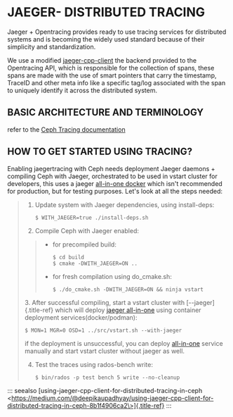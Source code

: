 # JAEGER- DISTRIBUTED TRACING

Jaeger + Opentracing provides ready to use tracing services for
distributed systems and is becoming the widely used standard because of
their simplicity and standardization.

We use a modified
[jaeger-cpp-client](https://github.com/ceph/jaeger-client-cpp) the
backend provided to the Opentracing API, which is responsible for the
collection of spans, these spans are made with the use of smart pointers
that carry the timestamp, TraceID and other meta info like a specific
tag/log associated with the span to uniquely identify it across the
distributed system.

## BASIC ARCHITECTURE AND TERMINOLOGY

refer to the [Ceph Tracing
documentation](../../../jaegertracing/#basic-architecture-and-terminology)

## HOW TO GET STARTED USING TRACING?

Enabling jaegertracing with Ceph needs deployment Jaeger daemons +
compiling Ceph with Jaeger, orchestrated to be used in vstart cluster
for developers, this uses a jaeger [all-in-one
docker](https://www.jaegertracing.io/docs/1.22/getting-started/#all-in-one)
which isn\'t recommended for production, but for testing purposes.
Let\'s look at all the steps needed:

> 1.  Update system with Jaeger dependencies, using install-deps:
>
>         $ WITH_JAEGER=true ./install-deps.sh
>
> 2.  Compile Ceph with Jaeger enabled:
>
> > -   for precompiled build:
> >
> >         $ cd build
> >         $ cmake -DWITH_JAEGER=ON ..
> >
> > -   for fresh compilation using do_cmake.sh:
> >
> >         $ ./do_cmake.sh -DWITH_JAEGER=ON && ninja vstart
>
> 3\. After successful compiling, start a vstart cluster with
> [\--jaeger]{.title-ref} which will deploy [jaeger
> all-in-one](https://www.jaegertracing.io/docs/1.20/getting-started/#all-in-one)
> using container deployment services(docker/podman):
>
>     $ MON=1 MGR=0 OSD=1 ../src/vstart.sh --with-jaeger
>
> if the deployment is unsuccessful, you can deploy
> [all-in-one](https://www.jaegertracing.io/docs/1.20/getting-%20started/#all-in-one)
> service manually and start vstart cluster without jaeger as well.
>
> 4.  Test the traces using rados-bench write:
>
>         $ bin/rados -p test bench 5 write --no-cleanup

::: seealso
[using-jaeger-cpp-client-for-distributed-tracing-in-ceph
\<https://medium.com/@deepikaupadhyay/using-jaeger-cpp-client-for-distributed-tracing-in-ceph-8b1f4906ca2\>]{.title-ref}
:::
